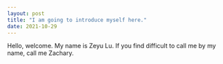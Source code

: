 ```yaml
---
layout: post
title: "I am going to introduce myself here."
date: 2021-10-29
---
```


Hello, welcome. My name is Zeyu Lu. If you find difficult to call me by my name, call me Zachary.
